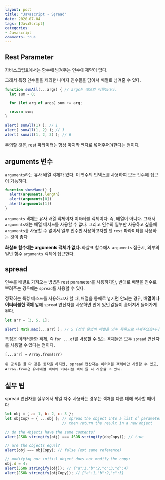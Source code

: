 ```yaml
---
layout: post
title: "Javascript - Spread"
date: 2020-07-04
tags: [JavaScript]
categories:
- Javascript
comments: true
---
```


## Rest Parameter

자바스크립트에서는 함수에 넘겨주는 인수에 제약이 없다.

그래서 특정 인수들을 제외한 나머지 인수들을 담아서 배열로 넘겨줄 수 있다.

```javascript
function sumAll(...args) { // args는 배열의 이름입니다.
  let sum = 0;

  for (let arg of args) sum += arg;

  return sum;
}

alert( sumAll(1) ); // 1
alert( sumAll(1, 2) ); // 3
alert( sumAll(1, 2, 3) ); // 6
```

주의할 것은, rest 파라미터는 항상 마지막 인자로 넣어주어야한다는 점이다.

## arguments 변수

`arguments`라는 유사 배열 객체가 있다. 이 변수의 인덱스를 사용하여 모든 인수에 접근이 가능하다.

```javascript
function showName() {
  alert(arguments.length)
  alert(arguments[0])
  alert(arguments[1])
}
```

`arguments` 객체는 유사 배열 객체이자 이터러블 객체이다. 즉, 배열이 아니다. 그래서 `arguments`에는 배열 메서드를 사용할 수 없다. 그리고 인수의 일부만 사용하고 싶을때 `arguments`를 사용할 수 없어서 일부 인수만 사용하고자할 땐 `rest` 파라미터를 사용하는 것이 좋다.

**화살표 함수에는 arguments 객체가 없다.** 화살표 함수에서 `arguments` 접근시, 외부의 일반 함수 `arguments` 객체에 접근한다.

## spread

인수를 배열로 가져오는 방법은 rest parameter를 사용하지만, 반대로 배열을 인수로 뿌려주는 경우에는 `spread`를 사용할 수 있다. 

정확히는 특정 메소드를 사용하고자 할 때, 배열을 통째로 넘기면 안되는 경우, **배열이나 이터러블한 객체** 앞에 `spread` 연산자를 사용하면 안에 있던 값들이 흩어져서 들어가게 된다.

```javascript
let arr = [3, 5, 1];

alert( Math.max(...arr) ); // 5 (전개 문법이 배열을 인수 목록으로 바꿔주었습니다.)
```

특징은 이터러블한 객체, 즉 `for ...of`를 사용할 수 있는 객체들은 모두 `spread` 연산자를 사용할 수 있다는 점이다.

```
[...arr] = Array.from(arr)

위 공식은 둘 다 같은 동작을 하지만, spread 연산자는 이터러블 객체에만 사용할 수 있고, Array.from은 유사배열 객체와 이터러블 객체 둘 다 사용할 수 있다.
```

## 실무 팁

spread 연산자를 실무에서 제일 자주 사용하는 경우는 객체를 다른 데에 복사할 때이다.

```javascript
let obj = { a: 1, b: 2, c: 3 };
let objCopy = { ...obj }; // spread the object into a list of parameters
                          // then return the result in a new object

// do the objects have the same contents?
alert(JSON.stringify(obj) === JSON.stringify(objCopy)); // true

// are the objects equal?
alert(obj === objCopy); // false (not same reference)

// modifying our initial object does not modify the copy:
obj.d = 4;
alert(JSON.stringify(obj)); // {"a":1,"b":2,"c":3,"d":4}
alert(JSON.stringify(objCopy)); // {"a":1,"b":2,"c":3}
```